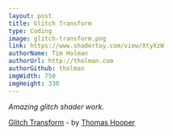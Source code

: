 ```yaml
---
layout: post
title: Glitch Transform
type: Coding
image: glitch-transform.png
link: https://www.shadertoy.com/view/XtyXzW
authorName: Tim Holman
authorUrl: http://tholman.com
authorGithub: tholman
imgWidth: 750
imgHeight: 330
---
```


_Amazing glitch shader work._

[Glitch Transform](https://www.shadertoy.com/view/XtyXzW) - by [Thomas Hooper](http://www.stainlessvision.com/)
